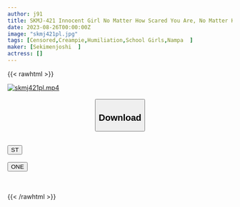 ```yaml
---
author: j91
title: SKMJ-421 Innocent Girl No Matter How Scared You Are, No Matter How Much You Feel It, You Must Never Speak Out! Even If I Refuse, I Find A Stain On My Panties → My Face Is Red With Shame → I Stick My Finger In It And It Gets Wet! A Girl Who Can’t Say No To A Raw Penis – 4 Consecutive Raw Creampie Sex!
date: 2023-08-26T00:00:00Z
image: "skmj421pl.jpg"
tags: [Censored,Creampie,Humiliation,School Girls,Nampa	 ]
maker: [Sekimenjoshi  ]
actress: []
---
```



{{< rawhtml >}}

<div class="video" data-videoid="09mX0Lgy1RFDax">
    <a href="javascript:;">
        <img src="https://my.j91.asia/posts/skmj421pl/skmj421pl.jpg" width="WIDTH" height="HEIGHT" alt="skmj421pl.mp4" loading="lazy">
    </a>
</div>

<script type="text/javascript" src="https://j91.asia/asset/on-demand-st.js"></script>

<br>
  <link rel="stylesheet" href="https://j91.asia/asset/bs5.css">
  
  <center>
  <button class="btn btn-primary" type="button" data-bs-toggle="collapse" data-bs-target=".multi-collapse" aria-expanded="false" aria-controls="multiCollapseExample1 multiCollapseExample2"><h2>Download</h2></button></center>
</p>
<div class="row">
  <div class="col">
    <div class="collapse multi-collapse" id="multiCollapseExample1">
      <div class="card card-body">
	      	      <br>
<div class="buttons">  
<a href="https://streamtape.to/v/09mX0Lgy1RFDax"><button class="btn-hover color-3"><i class="fa fa-download"></i> ST</button></a></div>
    </div>
  </div>
</div>
  <div class="col">
    <div class="collapse multi-collapse" id="multiCollapseExample2">
      <div class="card card-body">
	      <br>
<div class="buttons">
    <a href="https://oneupload.to/shqh4t0cuicl"><button class="btn-hover color-9"><i class="fa fa-download"></i> ONE</button></a></div>
<br><br>
      </div>
    </div>
  </div>
</div>

{{< /rawhtml >}}
